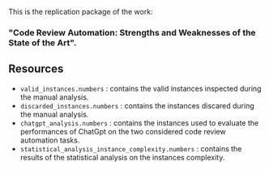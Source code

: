 This is the replication package of the work: 
### "Code Review Automation: Strengths and Weaknesses of the State of the Art".


## Resources
- `valid_instances.numbers` : contains the valid instances inspected during the manual analysis.
- `discarded_instances.numbers` : contains the instances discared during the manual analysis.
- `chatgpt_analysis.numbers` : contains the instances used to evaluate the performances of ChatGpt on the two considered code review automation tasks.
- `statistical_analysis_instance_complexity.numbers` : contains the results of the statistical analysis on the instances complexity.
